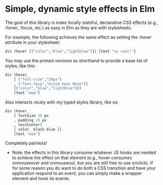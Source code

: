 # Simple, dynamic style effects in Elm

The goal of this library is make locally stateful, declarative CSS effects
(e.g., :hover, :focus, etc.) as easy in Elm as they are with stylesheets.

For example, the following achieves the same effect as setting the
:hover attribute in your stylesheet:

```haskell
div (hover [("color","blue","lightblue")]) [text "so cool!"]
```

You may use the primed versions as shorthand to provide a base list of
styles, like this:

```haskell
div (hover_
    [ ("font-size","20px")
    , ("font-face","Droid Sans Mono")]
    [("color","blue","lightblue")])
    [text "wow"]
```

Also interacts nicely with my typed styles library, like so:

```haskell
div (hover_
    [ fontSize 30 px
    , padding 20 px
    , textCenter]
    [ color_ black blue ])
    [text "wow"]
```

Completely painless!

* Note: the effects in this library consume whatever JS hooks are needed
to achieve the effect on that element (e.g., hover consumes onmouseover and
onmouseout, but you are still free to use onclick). If for some reason you
do want to do both a CSS transition and have your application respond to
an event, you can simply make a wrapper element and hook its events.
